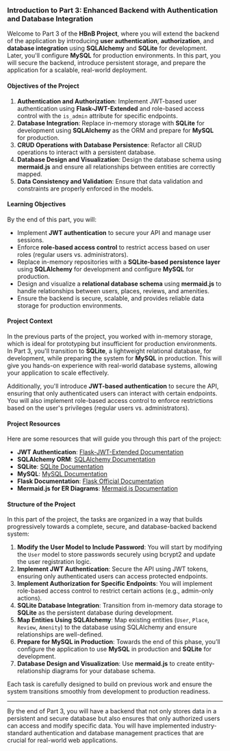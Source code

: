 ### Introduction to Part 3: Enhanced Backend with Authentication and Database Integration

Welcome to Part 3 of the **HBnB Project**, where you will extend the backend of the application by introducing **user authentication**, **authorization**, and **database integration** using **SQLAlchemy** and **SQLite** for development. Later, you'll configure **MySQL** for production environments. In this part, you will secure the backend, introduce persistent storage, and prepare the application for a scalable, real-world deployment.

#### Objectives of the Project
1. **Authentication and Authorization**: Implement JWT-based user authentication using **Flask-JWT-Extended** and role-based access control with the `is_admin` attribute for specific endpoints.
2. **Database Integration**: Replace in-memory storage with **SQLite** for development using **SQLAlchemy** as the ORM and prepare for **MySQL** for production.
3. **CRUD Operations with Database Persistence**: Refactor all CRUD operations to interact with a persistent database.
4. **Database Design and Visualization**: Design the database schema using **mermaid.js** and ensure all relationships between entities are correctly mapped.
5. **Data Consistency and Validation**: Ensure that data validation and constraints are properly enforced in the models.

#### Learning Objectives
By the end of this part, you will:
- Implement **JWT authentication** to secure your API and manage user sessions.
- Enforce **role-based access control** to restrict access based on user roles (regular users vs. administrators).
- Replace in-memory repositories with a **SQLite-based persistence layer** using **SQLAlchemy** for development and configure **MySQL** for production.
- Design and visualize a **relational database schema** using **mermaid.js** to handle relationships between users, places, reviews, and amenities.
- Ensure the backend is secure, scalable, and provides reliable data storage for production environments.

#### Project Context
In the previous parts of the project, you worked with in-memory storage, which is ideal for prototyping but insufficient for production environments. In Part 3, you'll transition to **SQLite**, a lightweight relational database, for development, while preparing the system for **MySQL** in production. This will give you hands-on experience with real-world database systems, allowing your application to scale effectively.

Additionally, you'll introduce **JWT-based authentication** to secure the API, ensuring that only authenticated users can interact with certain endpoints. You will also implement role-based access control to enforce restrictions based on the user's privileges (regular users vs. administrators).

#### Project Resources
Here are some resources that will guide you through this part of the project:
- **JWT Authentication**: [Flask-JWT-Extended Documentation](https://flask-jwt-extended.readthedocs.io/en/stable/)
- **SQLAlchemy ORM**: [SQLAlchemy Documentation](https://docs.sqlalchemy.org/en/20/)
- **SQLite**: [SQLite Documentation](https://sqlite.org/docs.html)
- **MySQL**: [MySQL Documentation](https://dev.mysql.com/doc/)
- **Flask Documentation**: [Flask Official Documentation](https://flask.palletsprojects.com/en/2.0.x/)
- **Mermaid.js for ER Diagrams**: [Mermaid.js Documentation](https://mermaid-js.github.io/mermaid/#/)

#### Structure of the Project
In this part of the project, the tasks are organized in a way that builds progressively towards a complete, secure, and database-backed backend system:

1. **Modify the User Model to Include Password**: You will start by modifying the `User` model to store passwords securely using bcrypt2 and update the user registration logic.
2. **Implement JWT Authentication**: Secure the API using JWT tokens, ensuring only authenticated users can access protected endpoints.
3. **Implement Authorization for Specific Endpoints**: You will implement role-based access control to restrict certain actions (e.g., admin-only actions).
4. **SQLite Database Integration**: Transition from in-memory data storage to **SQLite** as the persistent database during development.
5. **Map Entities Using SQLAlchemy**: Map existing entities (`User`, `Place`, `Review`, `Amenity`) to the database using SQLAlchemy and ensure relationships are well-defined.
6. **Prepare for MySQL in Production**: Towards the end of this phase, you’ll configure the application to use **MySQL** in production and **SQLite** for development.
7. **Database Design and Visualization**: Use **mermaid.js** to create entity-relationship diagrams for your database schema.

Each task is carefully designed to build on previous work and ensure the system transitions smoothly from development to production readiness.

---

By the end of Part 3, you will have a backend that not only stores data in a persistent and secure database but also ensures that only authorized users can access and modify specific data. You will have implemented industry-standard authentication and database management practices that are crucial for real-world web applications.
